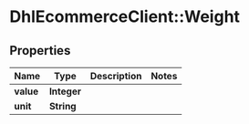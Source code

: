 # DhlEcommerceClient::Weight

## Properties
Name | Type | Description | Notes
------------ | ------------- | ------------- | -------------
**value** | **Integer** |  |
**unit** | **String** |  |


